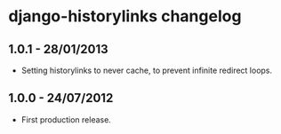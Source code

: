 django-historylinks changelog
============================


1.0.1 - 28/01/2013
------------------

* Setting historylinks to never cache, to prevent infinite redirect loops.


1.0.0 - 24/07/2012
------------------

* First production release.